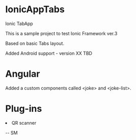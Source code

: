 # IonicAppTabs
Ionic TabApp

This is a sample project to test Ionic Framework ver.3

Based on basic Tabs layout.

Added Android support - version XX TBD

<h1>Angular </h1>

Added a custom components called &lt;joke&gt; and &lt;joke-list&gt;.

<h1>Plug-ins</h1>

<li>QR scanner</li>

--
SM
